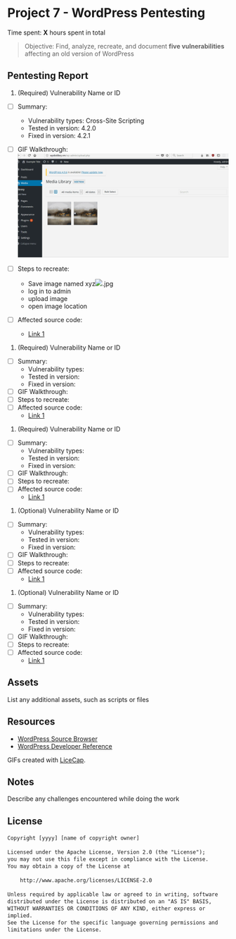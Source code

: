 # Project 7 - WordPress Pentesting

Time spent: **X** hours spent in total

> Objective: Find, analyze, recreate, and document **five vulnerabilities** affecting an old version of WordPress

## Pentesting Report

1. (Required) Vulnerability Name or ID
  - [ ] Summary:
    - Vulnerability types: Cross-Site Scripting
    - Tested in version: 4.2.0
    - Fixed in version: 4.2.1
  - [ ] GIF Walkthrough:
      <img src='ex1gif.gif' title='' width='' alt='' />
  - [ ] Steps to recreate:
       - Save image named xyz<img src=a onerror=alert(document.cookie)>.jpg
       - log in to admin
       - upload image
       - open image location

  - [ ] Affected source code:
    - [Link 1](https://core.trac.wordpress.org/browser/tags/version/src/source_file.php)
1. (Required) Vulnerability Name or ID
  - [ ] Summary:
    - Vulnerability types:
    - Tested in version:
    - Fixed in version:
  - [ ] GIF Walkthrough:
  - [ ] Steps to recreate:
  - [ ] Affected source code:
    - [Link 1](https://core.trac.wordpress.org/browser/tags/version/src/source_file.php)
1. (Required) Vulnerability Name or ID
  - [ ] Summary:
    - Vulnerability types:
    - Tested in version:
    - Fixed in version:
  - [ ] GIF Walkthrough:
  - [ ] Steps to recreate:
  - [ ] Affected source code:
    - [Link 1](https://core.trac.wordpress.org/browser/tags/version/src/source_file.php)
1. (Optional) Vulnerability Name or ID
  - [ ] Summary:
    - Vulnerability types:
    - Tested in version:
    - Fixed in version:
  - [ ] GIF Walkthrough:
  - [ ] Steps to recreate:
  - [ ] Affected source code:
    - [Link 1](https://core.trac.wordpress.org/browser/tags/version/src/source_file.php)
1. (Optional) Vulnerability Name or ID
  - [ ] Summary:
    - Vulnerability types:
    - Tested in version:
    - Fixed in version:
  - [ ] GIF Walkthrough:
  - [ ] Steps to recreate:
  - [ ] Affected source code:
    - [Link 1](https://core.trac.wordpress.org/browser/tags/version/src/source_file.php)

## Assets

List any additional assets, such as scripts or files

## Resources

- [WordPress Source Browser](https://core.trac.wordpress.org/browser/)
- [WordPress Developer Reference](https://developer.wordpress.org/reference/)

GIFs created with [LiceCap](http://www.cockos.com/licecap/).

## Notes

Describe any challenges encountered while doing the work

## License

    Copyright [yyyy] [name of copyright owner]

    Licensed under the Apache License, Version 2.0 (the "License");
    you may not use this file except in compliance with the License.
    You may obtain a copy of the License at

        http://www.apache.org/licenses/LICENSE-2.0

    Unless required by applicable law or agreed to in writing, software
    distributed under the License is distributed on an "AS IS" BASIS,
    WITHOUT WARRANTIES OR CONDITIONS OF ANY KIND, either express or implied.
    See the License for the specific language governing permissions and
    limitations under the License.
